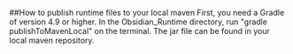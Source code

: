 ##How to publish runtime files to your local maven
First, you need a Gradle of version 4.9 or higher. In the Obsidian_Runtime directory, run "gradle publishToMavenLocal" 
on the terminal. The jar file can be found in your local maven repository.
